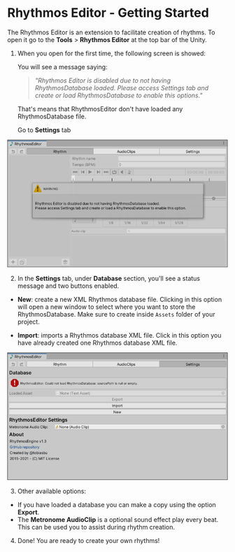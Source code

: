 # Rhythmos Editor - Getting Started

The Rhythmos Editor is an extension to facilitate creation of rhythms. To open it go to the **Tools** > **Rhythmos Editor** at the top bar of the Unity.

1. When you open for the first time, the following screen is showed:

    You will see a message saying:
    
    > _"Rhythmos Editor is disabled due to not having RhythmosDatabase loaded. Please access Settings tab and create or load RhythmosDatabase to enable this options."_

    That's  means  that RhythmosEditor don't have loaded any RhythmosDatabase file. 
    
    Go to **Settings** tab

![First time opening Rhythmos Editor](../images/getting_started_1.png)

2. In the **Settings** tab, under **Database** section, you'll see a  status message and two buttons enabled. 

- **New**: create a new XML Rhythmos database file. Clicking in this option will open a new window to select where you want to store the RhythmosDatabase. Make sure to create inside `Assets` folder of your project.

- **Import**: imports a Rhythmos database XML file. Click in this option you have already created one Rhythmos database XML file.

![Settings tab](../images/getting_started_2.png)

3. Other available options:

- If you have loaded a database you can make a copy using the option **Export**.
- The **Metronome AudioClip** is a optional sound effect play every beat. This can be used you to assist during rhythm creation.

4. Done! You are ready to create your own rhythms!
